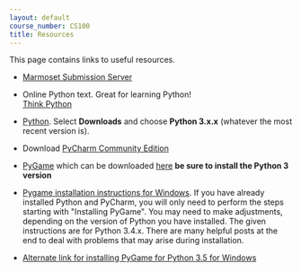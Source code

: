 ```yaml
---
layout: default
course_number: CS100
title: Resources
---
```


This page contains links to useful resources.
 
 - [Marmoset Submission Server](https://cs.ycp.edu/marmoset/)

 - Online Python text.  Great for learning Python! <br>
   [Think Python](http://greenteapress.com/thinkpython/thinkpython.html)
 
 - [Python](https://www.python.org). Select **Downloads** and choose **Python 3.x.x** (whatever the most recent version is).
 
 - Download [PyCharm Community Edition](http://www.jetbrains.com/pycharm/)

 - [PyGame](http://www.pygame.org/hifi.html) which can be downloaded [here](http://www.pygame.org/download.shtml) **be sure to install the Python 3 version**
 
 - [Pygame installation instructions for Windows](https://skellykiernan.wordpress.com/2015/01/04/python-pygame-install/).  If you have already installed Python and PyCharm, you will only need to perform the steps starting with "Installing PyGame".  You may need to make adjustments, depending on the version of Python you have installed.  The given instructions are for Python 3.4.x.  There are many helpful posts at the end to deal with problems that may arise during installation.
 
 - [Alternate link for installing PyGame for Python  3.5 for Windows](http://stackoverflow.com/questions/34126957/how-to-installing-pygame-for-python-3-5-via-pip)
